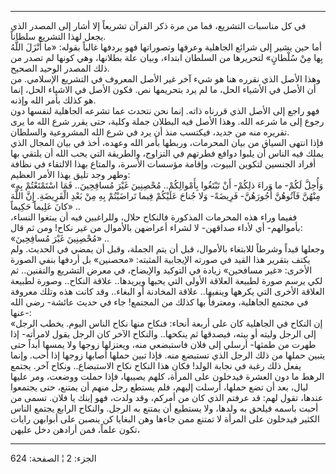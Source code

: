 ------------------------------------------------------------------------

في كل مناسبات التشريع، فما من مرة ذكر القرآن تشريعاً إلا أشار إلى المصدر
الذي يجعل لهذا التشريع سلطاناً.  
أما حين يشير إلى شرائع الجاهلية وعرفها وتصوراتها فهو يردفها غالباً بقوله:
«ما أَنْزَلَ اللَّهُ بِها مِنْ سُلْطانٍ» لتحريرها من السلطان ابتداء، وبيان علة
بطلانها، وهي كونها لم تصدر من ذلك المصدر الوحيد الصحيح.  
وهذا الأصل الذي نقرره هنا هو شيء آخر غير الأصل المعروف في التشريع
الإسلامي. من أن الأصل في الأشياء الحل، ما لم يرد بتحريمها نص. فكون الأصل
في الاشياء الحل، إنما هو كذلك بأمر الله وإذنه.  
فهو راجع إلى الأصل الذي قررناه ذاته. إنما نحن نتحدث عما تشرعه الجاهلية
لنفسها دون رجوع إلى ما شرعه الله. وهذا الأصل فيه البطلان جملة وكلية، حتى
يقرر شرع الله ما يرى تقريره منه من جديد، فيكتسب منذ أن يرد في شرع الله
المشروعية والسلطان.  
فإذا انتهى السياق من بيان المحرمات، وربطها بأمر الله وعهده، أخذ في بيان
المجال الذي يملك فيه الناس أن يلبوا دوافع فطرتهم في التزاوج، والطريقة
التي يحب الله أن يلتقي بها أفراد الجنسين لتكوين البيوت، وإقامة مؤسسات
الأسرة، والمتاع بهذا الالتقاء في نظافة وطهر وجد تليق بهذا الأمر
العظيم:  
«وَأُحِلَّ لَكُمْ- ما وَراءَ ذلِكُمْ- أَنْ تَبْتَغُوا بِأَمْوالِكُمْ.. مُحْصِنِينَ غَيْرَ مُسافِحِينَ.. فَمَا
اسْتَمْتَعْتُمْ بِهِ مِنْهُنَّ فَآتُوهُنَّ أُجُورَهُنَّ- فَرِيضَةً- وَلا جُناحَ عَلَيْكُمْ فِيما تَراضَيْتُمْ بِهِ مِنْ
بَعْدِ الْفَرِيضَةِ. إِنَّ اللَّهَ كانَ عَلِيماً حَكِيماً» ..  
ففيما وراء هذه المحرمات المذكورة فالنكاح حلال، وللراغبين فيه أن يبتغوا
النساء، بأموالهم- أي لأداء صداقهن- لا لشراء أعراضهن بالأموال من غير
نكاح! ومن ثم قال:  
«مُحْصِنِينَ غَيْرَ مُسافِحِينَ» ..  
وجعلها قيداً وشرطاً للابتغاء بالأموال، قبل أن يتم الجملة، وقبل أن يمضي في
الحديث. ولم يكتف بتقرير هذا القيد في صورته الإيجابية المثبته: «محصنين»
بل أردفها بنفي الصورة الأخرى: «غير مسافحين» زيادة في التوكيد والإيضاح،
في معرض التشريع والتقنين.. ثم لكي يرسم صورة لطبيعة العلاقة الأولى التي
يحبها ويريدها.. علاقة النكاح.. وصورة لطبيعة العلاقة الأخرى التي يكرهها
وينفيها.. علاقة المخادنة أو البغاء.. وقد كانت هذه وتلك معروفة في مجتمع
الجاهلية، ومعترفاً بها كذلك من المجتمع! جاء في حديث عائشة- رضي الله
عنها-:  
«إن النكاح في الجاهلية كان على أربعة أنحاء: فنكاح منها نكاح الناس اليوم.
يخطب الرجل إلى الرجل وليته أو بيته، فيصدقها ثم ينكحها.. والنكاح الآخر
كان الرجل يقول لامرأته- إذا طهرت من طمثها- أرسلي إلى فلان فاستبضعي منه،
ويعتزلها زوجها ولا يمسها أبداً حتى يتبين حملها من ذلك الرجل الذي تستبضع
منه. فإذا تبين حملها أصابها زوجها إذا أحب. وإنما يفعل ذلك رغبة في نجابة
الولد! فكان هذا النكاح نكاح الاستبضاع.. ونكاح آخر. يجتمع الرهط ما دون
العشرة فيدخلون على المرأة، كلهم يصيبها، فإذا حملت ووضعت، ومر عليها ليال،
بعد أن تضع حملها، أرسلت إليهم، فلم يستطع رجل منهم أن يمتنع، حتى يجتمعوا
عندها، تقول لهم: قد عرفتم الذي كان من أمركم، وقد ولدت، فهو إبنك يا فلان.
تسمى من أحبت باسمه فيلحق به ولدها، ولا يستطيع أن يمتنع به الرجل. والنكاح
الرابع يجتمع الناس الكثير فيدخلون على المرأة لا تمتنع ممن جاءها وهن
البغايا كن ينصبن على أبوابهن رايات تكون علماً، فمن أرادهن دخل عليهن،

------------------------------------------------------------------------

الجزء: 2 ¦ الصفحة: 624
